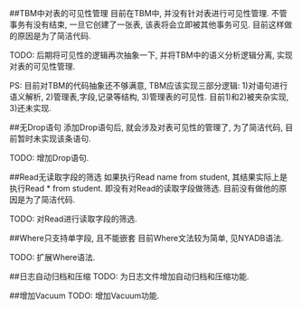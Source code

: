 ##TBM中对表的可见性管理
目前在TBM中, 并没有针对表进行可见性管理.
不管事务有没有结束, 一旦它创建了一张表, 该表将会立即被其他事务可见.
目前这样做的原因是为了简洁代码.

TODO: 后期将可见性的逻辑再次抽象一下, 并将TBM中的语义分析逻辑分离, 实现对表的可见性管理.

PS: 目前对TBM的代码抽象还不够满意, TBM应该实现三部分逻辑: 1)对语句进行语义解析, 2)管理表,字段,记录等结构, 3)管理表的可见性. 目前1)和2)被夹杂实现, 3)还未实现.


##无Drop语句
添加Drop语句后, 就会涉及对表可见性的管理了, 为了简洁代码, 目前暂时未实现该条语句.

TODO: 增加Drop语句.

##Read无读取字段的筛选
如果执行Read name from student, 其结果实际上是执行Read * from student.
即没有对Read的读取字段做筛选.
目前没有做他的原因是为了简洁代码.

TODO: 对Read进行读取字段的筛选.

##Where只支持单字段, 且不能嵌套
目前Where文法较为简单, 见NYADB语法.

TODO: 扩展Where语法.

##日志自动归档和压缩
TODO: 为日志文件增加自动归档和压缩功能.

##增加Vacuum
TODO: 增加Vacuum功能.
